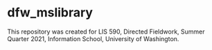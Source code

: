 # dfw_mslibrary
This repository was created for LIS 590, Directed Fieldwork, Summer Quarter 2021, Information School, University of Washington.
